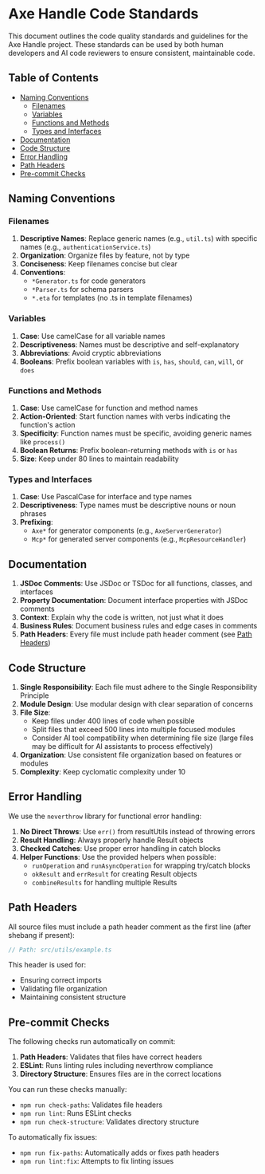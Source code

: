 # Axe Handle Code Standards

This document outlines the code quality standards and guidelines for the Axe Handle project. These standards can be used by both human developers and AI code reviewers to ensure consistent, maintainable code.

## Table of Contents
- [Naming Conventions](#naming-conventions)
  - [Filenames](#filenames)
  - [Variables](#variables)
  - [Functions and Methods](#functions-and-methods)
  - [Types and Interfaces](#types-and-interfaces)
- [Documentation](#documentation)
- [Code Structure](#code-structure)
- [Error Handling](#error-handling)
- [Path Headers](#path-headers)
- [Pre-commit Checks](#pre-commit-checks)

## Naming Conventions

### Filenames
1. **Descriptive Names**: Replace generic names (e.g., `util.ts`) with specific names (e.g., `authenticationService.ts`)
2. **Organization**: Organize files by feature, not by type
3. **Conciseness**: Keep filenames concise but clear
4. **Conventions**:
   - `*Generator.ts` for code generators
   - `*Parser.ts` for schema parsers
   - `*.eta` for templates (no .ts in template filenames)

### Variables
1. **Case**: Use camelCase for all variable names
2. **Descriptiveness**: Names must be descriptive and self-explanatory
3. **Abbreviations**: Avoid cryptic abbreviations
4. **Booleans**: Prefix boolean variables with `is`, `has`, `should`, `can`, `will`, or `does`

### Functions and Methods
1. **Case**: Use camelCase for function and method names
2. **Action-Oriented**: Start function names with verbs indicating the function's action
3. **Specificity**: Function names must be specific, avoiding generic names like `process()`
4. **Boolean Returns**: Prefix boolean-returning methods with `is` or `has`
5. **Size**: Keep under 80 lines to maintain readability

### Types and Interfaces
1. **Case**: Use PascalCase for interface and type names
2. **Descriptiveness**: Type names must be descriptive nouns or noun phrases
3. **Prefixing**:
   - `Axe*` for generator components (e.g., `AxeServerGenerator`)
   - `Mcp*` for generated server components (e.g., `McpResourceHandler`)

## Documentation

1. **JSDoc Comments**: Use JSDoc or TSDoc for all functions, classes, and interfaces
2. **Property Documentation**: Document interface properties with JSDoc comments
3. **Context**: Explain why the code is written, not just what it does
4. **Business Rules**: Document business rules and edge cases in comments
5. **Path Headers**: Every file must include path header comment (see [Path Headers](#path-headers))

## Code Structure

1. **Single Responsibility**: Each file must adhere to the Single Responsibility Principle
2. **Module Design**: Use modular design with clear separation of concerns
3. **File Size**: 
   - Keep files under 400 lines of code when possible
   - Split files that exceed 500 lines into multiple focused modules
   - Consider AI tool compatibility when determining file size (large files may be difficult for AI assistants to process effectively)
4. **Organization**: Use consistent file organization based on features or modules
5. **Complexity**: Keep cyclomatic complexity under 10

## Error Handling

We use the `neverthrow` library for functional error handling:

1. **No Direct Throws**: Use `err()` from resultUtils instead of throwing errors
2. **Result Handling**: Always properly handle Result objects
3. **Checked Catches**: Use proper error handling in catch blocks
4. **Helper Functions**: Use the provided helpers when possible:
   - `runOperation` and `runAsyncOperation` for wrapping try/catch blocks
   - `okResult` and `errResult` for creating Result objects
   - `combineResults` for handling multiple Results

## Path Headers

All source files must include a path header comment as the first line (after shebang if present):

```typescript
// Path: src/utils/example.ts
```

This header is used for:
- Ensuring correct imports
- Validating file organization
- Maintaining consistent structure

## Pre-commit Checks

The following checks run automatically on commit:

1. **Path Headers**: Validates that files have correct headers
2. **ESLint**: Runs linting rules including neverthrow compliance
3. **Directory Structure**: Ensures files are in the correct locations

You can run these checks manually:
- `npm run check-paths`: Validates file headers
- `npm run lint`: Runs ESLint checks
- `npm run check-structure`: Validates directory structure

To automatically fix issues:
- `npm run fix-paths`: Automatically adds or fixes path headers
- `npm run lint:fix`: Attempts to fix linting issues
